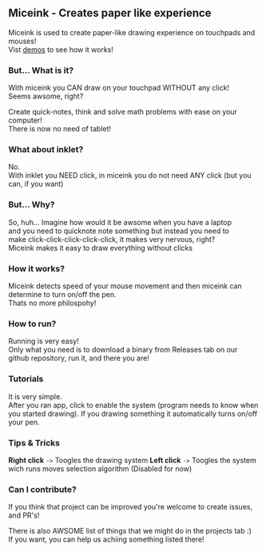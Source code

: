 ## Miceink - Creates paper like experience

Miceink is used to create paper-like drawing experience on touchpads and mouses!<br>
Vist <a href="#vid_demos">demos</a> to see how it works!

### But... What is it?
With miceink you CAN draw on your touchpad WITHOUT any click!<br>
Seems awsome, right?

Create quick-notes, think and solve math problems with ease on your computer!<br>
There is now no need of tablet!

### What about inklet?
No.<br>
With inklet you NEED click, in miceink you do not need ANY click (but you can, if you want)

### But... Why?

So, huh... Imagine how would it be awsome when you have a laptop<br>
and you need to quicknote note something but instead you need to<br> 
make click-click-click-click-click, it makes very nervous, right?<br>
Miceink makes it easy to draw everything without clicks

### How it works?

Miceink detects speed of your mouse movement and then miceink can determine to turn on/off the pen.<br>
Thats no more philospohy!

### How to run?

Running is very easy!<br>
Only what you need is to download a binary from Releases tab on our github repository, run it, and there you are!

### Tutorials

It is very simple.<br>
After you ran app, click to enable the system (program needs to know when you started drawing). If you drawing something it automatically turns on/off your pen.

### Tips & Tricks

**Right click** `->` Toogles the drawing system
**Left click** `->` Toogles the system wich runs moves selection algorithm (Disabled for now)

### Can I contribute?

If you think that project can be improved you're welcome to create issues, and PR's!

There is also AWSOME list of things that we might do in the projects tab :)<br>
If you want, you can help us achiing something listed there!

<!-- <h2 id="vid_demos">Demos</h2>
 -->
